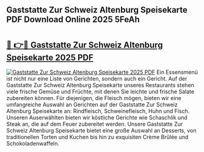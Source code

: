 ## Gaststatte Zur Schweiz Altenburg Speisekarte PDF Download Online 2025 5FeAh

# <h2><a href="http://gcao06.nevu.top/?p=Gaststatte+Zur+Schweiz+Altenburg+Speisekarte">🔗 👉🔴 Gaststatte Zur Schweiz Altenburg Speisekarte 2025 PDF</a></h2>

[![Gaststatte Zur Schweiz Altenburg Speisekarte 2025 PDF](https://i.imgur.com/dBaPXMq.png)](http://gcao06.nevu.top/?p=Gaststatte+Zur+Schweiz+Altenburg+Speisekarte)
Ein Essensmenü ist nicht nur eine Liste von Gerichten, sondern auch ein Gericht. Auf der Gaststatte Zur Schweiz Altenburg Speisekarte unseres Restaurants stehen viele frische Gemüse und Früchte, mit denen Sie leichte und frische Salate zubereiten können. Für diejenigen, die Fleisch mögen, bieten wir eine umfangreiche Auswahl an Gerichten auf der Gaststatte Zur Schweiz Altenburg Speisekarte an: Rindfleisch, Schweinefleisch, Huhn und Fisch. Unseren Auserwählten bieten wir köstliche Gerichte wie Schaschlik und Steak an, die auf dem Feuer zubereitet werden. Unsere Gaststatte Zur Schweiz Altenburg Speisekarte bietet eine große Auswahl an Desserts, von traditionellen Torten und Kuchen bis hin zu exquisiten Crème Brûlée und Schokoladenwaffeln.
